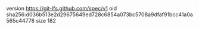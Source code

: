version https://git-lfs.github.com/spec/v1
oid sha256:d036b513e2d29675649ed728c6854a073bc5708a9dfaf91bcc41a0a565c44778
size 182
